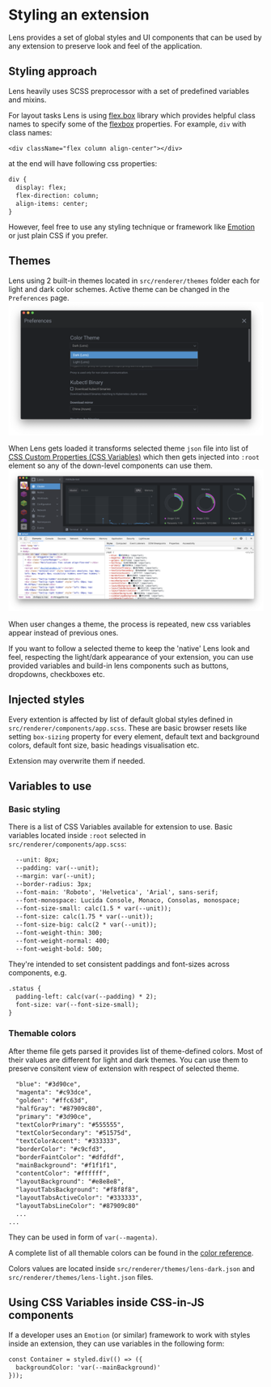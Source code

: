 # Styling an extension
Lens provides a set of global styles and UI components that can be used by any extension to preserve look and feel of the application.

## Styling approach
Lens heavily uses SCSS preprocessor with a set of predefined variables and mixins.

For layout tasks Lens is using [flex.box](https://www.npmjs.com/package/flex.box) library which provides helpful class names to specify some of the [flexbox](https://developer.mozilla.org/en-US/docs/Web/CSS/CSS_Flexible_Box_Layout/Basic_Concepts_of_Flexbox) properties. For example, `div` with class names:
```
<div className="flex column align-center"></div>
```
at the end will have following css properties:
```
div {
  display: flex;
  flex-direction: column;
  align-items: center;
}
```

However, feel free to use any styling technique or framework like [Emotion](https://github.com/emotion-js/emotion) or just plain CSS if you prefer.

## Themes
Lens using 2 built-in themes located in `src/renderer/themes` folder each for light and dark color schemes. Active theme can be changed in the `Preferences` page.
![Color Theme](images/theme-selector.png)

When Lens gets loaded it transforms selected theme `json` file into list of [CSS Custom Properties (CSS Variables)](https://developer.mozilla.org/en-US/docs/Web/CSS/Using_CSS_custom_properties) which then gets injected into `:root` element so any of the down-level components can use them.
![CSS vars listed in devtools](images/css-vars-in-devtools.png)

When user changes a theme, the process is repeated, new css variables appear instead of previous ones.

If you want to follow a selected theme to keep the 'native' Lens look and feel, respecting the light/dark appearance of your extension, you can use provided variables and build-in lens components such as buttons, dropdowns, checkboxes etc.

## Injected styles
Every extention is affected by list of default global styles defined in `src/renderer/components/app.scss`. These are basic browser resets like setting `box-sizing` property for every element, default text and background colors, default font size, basic headings visualisation etc.

Extension may overwrite them if needed.

## Variables to use
### Basic styling
There is a list of CSS Variables available for extension to use. Basic variables located inside `:root` selected in `src/renderer/components/app.scss`:
```
  --unit: 8px;
  --padding: var(--unit);
  --margin: var(--unit);
  --border-radius: 3px;
  --font-main: 'Roboto', 'Helvetica', 'Arial', sans-serif;
  --font-monospace: Lucida Console, Monaco, Consolas, monospace;
  --font-size-small: calc(1.5 * var(--unit));
  --font-size: calc(1.75 * var(--unit));
  --font-size-big: calc(2 * var(--unit));
  --font-weight-thin: 300;
  --font-weight-normal: 400;
  --font-weight-bold: 500;
```

They're intended to set consistent paddings and font-sizes across components, e.g.
```
.status {
  padding-left: calc(var(--padding) * 2);
  font-size: var(--font-size-small);
}
```

### Themable colors
After theme file gets parsed it provides list of theme-defined colors. Most of their values are different for light and dark themes. You can use them to preserve consitent view of extension with respect of selected theme.
```
  "blue": "#3d90ce",
  "magenta": "#c93dce",
  "golden": "#ffc63d",
  "halfGray": "#87909c80",
  "primary": "#3d90ce",
  "textColorPrimary": "#555555",
  "textColorSecondary": "#51575d",
  "textColorAccent": "#333333",
  "borderColor": "#c9cfd3",
  "borderFaintColor": "#dfdfdf",
  "mainBackground": "#f1f1f1",
  "contentColor": "#ffffff",
  "layoutBackground": "#e8e8e8",
  "layoutTabsBackground": "#f8f8f8",
  "layoutTabsActiveColor": "#333333",
  "layoutTabsLineColor": "#87909c80"
  ...
...
```

They can be used in form of `var(--magenta)`.

A complete list of all themable colors can be found in the [color reference](../color-reference).

Colors values are located inside `src/renderer/themes/lens-dark.json` and `src/renderer/themes/lens-light.json` files.

## Using CSS Variables inside CSS-in-JS components
If a developer uses an `Emotion` (or similar) framework to work with styles inside an extension, they can use variables in the following form:
```
const Container = styled.div(() => ({
  backgroundColor: 'var(--mainBackground)'
}));
```